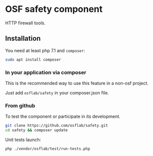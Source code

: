# OSF safety component

HTTP firewall tools.

## Installation

You need at least php 7.1 and `composer`:

```bash
sudo apt install composer
```

### In your application via composer

This is the recommended way to use this feature in a non-osf project.

Just add `osflab/safety` in your composer.json file.

### From github

To test the component or participate in its development.

```bash
git clone https://github.com/osflab/safety.git
cd safety && composer update
```

Unit tests launch:

```bash
php ./vendor/osflab/test/run-tests.php
```
